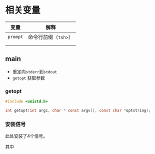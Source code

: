 # 相关变量

| 变量     | 解释                 |
| -------- | -------------------- |
| `prompt` | 命令行前缀（`tsh>`） |
|          |                      |
|          |                      |



## main

* 重定向`stderr`到`stdout`
* `getopt` 获取参数

### getopt

```c
#include <unistd.h> 

int getopt(int argc, char * const argv[], const char *optstring);
```

### 安装信号

此处安装了4个信号。

其中